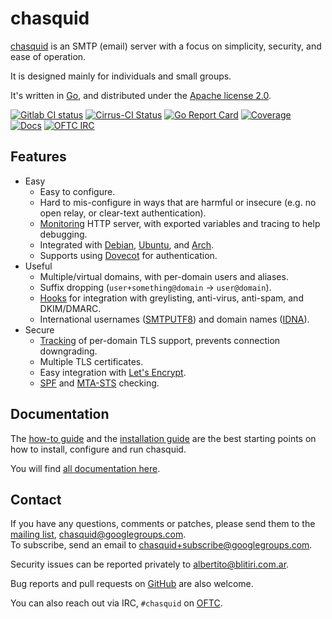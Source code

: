 
# chasquid

[chasquid](https://blitiri.com.ar/p/chasquid) is an SMTP (email) server with a
focus on simplicity, security, and ease of operation.

It is designed mainly for individuals and small groups.

It's written in [Go](https://golang.org), and distributed under the
[Apache license 2.0](http://en.wikipedia.org/wiki/Apache_License).

[![Gitlab CI status](https://gitlab.com/albertito/chasquid/badges/master/pipeline.svg)](https://gitlab.com/albertito/chasquid/pipelines)
[![Cirrus-CI Status](https://api.cirrus-ci.com/github/albertito/chasquid.svg?branch=next)](https://cirrus-ci.com/github/albertito/chasquid)
[![Go Report Card](https://goreportcard.com/badge/github.com/albertito/chasquid)](https://goreportcard.com/report/github.com/albertito/chasquid)
[![Coverage](https://img.shields.io/badge/coverage-next-brightgreen.svg)](https://blitiri.com.ar/p/chasquid/coverage.html)  
[![Docs](https://img.shields.io/badge/docs-reference-blue.svg)](https://blitiri.com.ar/p/chasquid/)
[![OFTC IRC](https://img.shields.io/badge/chat-oftc-blue.svg)](https://webchat.oftc.net/?channels=%23chasquid)


## Features

* Easy
    * Easy to configure.
    * Hard to mis-configure in ways that are harmful or insecure (e.g. no open
      relay, or clear-text authentication).
    * [Monitoring] HTTP server, with exported variables and tracing to help
      debugging.
    * Integrated with [Debian], [Ubuntu], and [Arch].
    * Supports using [Dovecot] for authentication.
* Useful
    * Multiple/virtual domains, with per-domain users and aliases.
    * Suffix dropping (`user+something@domain` → `user@domain`).
    * [Hooks] for integration with greylisting, anti-virus, anti-spam, and
      DKIM/DMARC.
    * International usernames ([SMTPUTF8]) and domain names ([IDNA]).
* Secure
    * [Tracking] of per-domain TLS support, prevents connection downgrading.
    * Multiple TLS certificates.
    * Easy integration with [Let's Encrypt].
    * [SPF] and [MTA-STS] checking.


[Arch]: https://blitiri.com.ar/p/chasquid/install/#arch
[Debian]: https://blitiri.com.ar/p/chasquid/install/#debianubuntu
[Dovecot]: https://blitiri.com.ar/p/chasquid/dovecot/
[Hooks]: https://blitiri.com.ar/p/chasquid/hooks/
[IDNA]: https://en.wikipedia.org/wiki/Internationalized_domain_name
[Let's Encrypt]: https://letsencrypt.org
[MTA-STS]: https://tools.ietf.org/html/rfc8461
[Monitoring]: https://blitiri.com.ar/p/chasquid/monitoring/
[SMTPUTF8]: https://en.wikipedia.org/wiki/Extended_SMTP#SMTPUTF8
[SPF]: https://en.wikipedia.org/wiki/Sender_Policy_Framework
[Tracking]: https://blitiri.com.ar/p/chasquid/sec-levels/
[Ubuntu]: https://blitiri.com.ar/p/chasquid/install/#debianubuntu


## Documentation

The [how-to guide](https://blitiri.com.ar/p/chasquid/howto/) and the
[installation guide](https://blitiri.com.ar/p/chasquid/install/) are the
best starting points on how to install, configure and run chasquid.

You will find [all documentation here](https://blitiri.com.ar/p/chasquid/).


## Contact

If you have any questions, comments or patches, please send them to the [mailing
list](https://groups.google.com/forum/#!forum/chasquid),
chasquid@googlegroups.com.  
To subscribe, send an email to chasquid+subscribe@googlegroups.com.

Security issues can be reported privately to albertito@blitiri.com.ar.

Bug reports and pull requests on
[GitHub](https://github.com/albertito/chasquid) are also welcome.

You can also reach out via IRC, `#chasquid` on [OFTC](https://oftc.net/).

